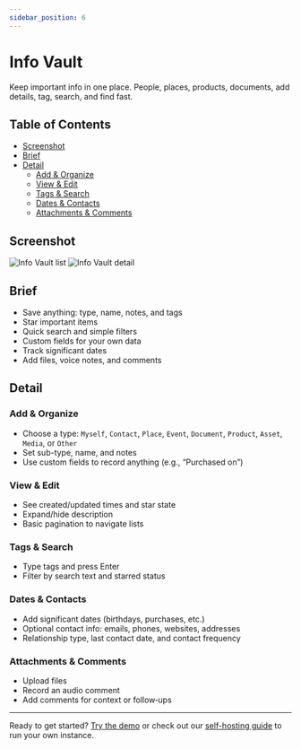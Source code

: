 ```yaml
---
sidebar_position: 6
---
```


# Info Vault

Keep important info in one place. People, places, products, documents, add details, tag, search, and find fast.

## Table of Contents

- [Screenshot](#screenshot)
- [Brief](#brief)
- [Detail](#detail)
  - [Add & Organize](#add--organize)
  - [View & Edit](#view--edit)
  - [Tags & Search](#tags--search)
  - [Dates & Contacts](#dates--contacts)
  - [Attachments & Comments](#attachments--comments)

## Screenshot

<div style={{display: 'flex', flexWrap: 'wrap', gap: '10px', justifyContent: 'center'}}>
  <img src="/img/features/info-vault/info-vault-1-list.png" alt="Info Vault list" style={{maxWidth: '75%'}} />
  <img src="/img/features/info-vault/info-vault-2-detail.png" alt="Info Vault detail" style={{maxWidth: '75%'}} />
</div>

## Brief

- Save anything: type, name, notes, and tags
- Star important items
- Quick search and simple filters
- Custom fields for your own data
- Track significant dates
- Add files, voice notes, and comments

## Detail

### Add & Organize

- Choose a type: `Myself`, `Contact`, `Place`, `Event`, `Document`, `Product`, `Asset`, `Media`, or `Other`
- Set sub-type, name, and notes
- Use custom fields to record anything (e.g., “Purchased on”)

### View & Edit

- See created/updated times and star state
- Expand/hide description
- Basic pagination to navigate lists

### Tags & Search

- Type tags and press Enter
- Filter by search text and starred status

### Dates & Contacts

- Add significant dates (birthdays, purchases, etc.)
- Optional contact info: emails, phones, websites, addresses
- Relationship type, last contact date, and contact frequency

### Attachments & Comments

- Upload files
- Record an audio comment
- Add comments for context or follow‑ups

-----

Ready to get started? [Try the demo](http://demo.ai-notes.xyz/) or check out our [self-hosting guide](/docs/deployment/docker-build) to run your own instance.